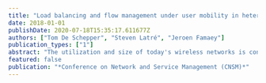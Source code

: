 ```yaml
---
title: "Load balancing and flow management under user mobility in heterogeneous wireless networks"
date: 2018-01-01
publishDate: 2020-07-18T15:35:17.611677Z
authors: ["Tom De Schepper", "Steven Latré", "Jeroen Famaey"]
publication_types: ["1"]
abstract: "The utilization and size of today's wireless networks is continuously increasing, as more and more wireless communication technologies and connected devices are being added. As the use of multiple communication technologies is supported by modern devices, efforts have been made to allow these devices to utilize simultaneously and handover between different technologies. However, existing management frameworks and standards lack the intelligence to provide fine-grained network-wide optimizations. This despite the potential of dramatically increasing overall network performance (e.g., throughput) and user experience. To this extent, we present a multi-technology load balancing approach that can manage devices and steer traffic across different wireless technologies, in order to maximize the global throughput. This dynamic approach can be deployed on top of existing solutions and takes into account the specific characteristics of wireless networks and the mobility of stations. We present a mathematical problem formulation of load balancing traffic and devices across different wireless technologies. We demonstrate its ability to significantly increase network-wide throughput and meet the demands of the users."
featured: false
publication: "*Conference on Network and Service Management (CNSM)*"
---
```


